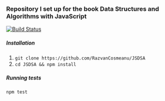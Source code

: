 ### Repository I set up for the book Data Structures and Algorithms with JavaScript

[![Build Status](https://travis-ci.org/RazvanCosmeanu/JSDSA.svg?branch=master)](https://travis-ci.org/RazvanCosmeanu/JSDSA)

##### Installation

1. `git clone https://github.com/RazvanCosmeanu/JSDSA`
2. `cd JSDSA && npm install`

##### Running tests

`npm test`
